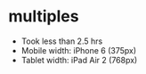 # multiples

- Took less than 2.5 hrs
- Mobile width: iPhone 6 (375px)
- Tablet width: iPad Air 2 (768px)
